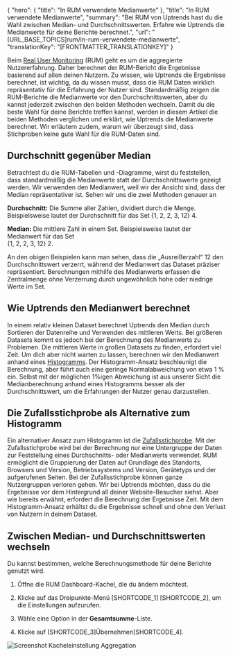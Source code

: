 {
  "hero": {
    "title": "In RUM verwendete Medianwerte"
  },
  "title": "In RUM verwendete Medianwerte",
  "summary": "Bei RUM von Uptrends hast du die Wahl zwischen Median- und Durchschnittswerten. Erfahre wie Uptrends die Medianwerte für deine Berichte berechnet.",
  "url": "[URL_BASE_TOPICS]rum/in-rum-verwendete-medianwerte",
  "translationKey": "[FRONTMATTER_TRANSLATIONKEY]"
}

Beim [Real User Monitoring]([LINK_URL_1]) (RUM) geht es um die aggregierte Nutzererfahrung. Daher berechnet der RUM-Bericht die Ergebnisse basierend auf allen deinen Nutzern. Zu wissen, wie Uptrends die Ergebnisse berechnet, ist wichtig, da du wissen musst, dass die RUM Daten wirklich repräsentativ für die Erfahrung der Nutzer sind. Standardmäßig zeigen die RUM-Berichte die Medianwerte vor den Durchschnittswerten, aber du kannst jederzeit zwischen den beiden Methoden wechseln. Damit du die beste Wahl für deine Berichte treffen kannst, werden in diesem Artikel die beiden Methoden verglichen und erklärt, wie Uptrends die Medianwerte berechnet. Wir erläutern zudem, warum wir überzeugt sind, dass Stichproben keine gute Wahl für die RUM-Daten sind.

## Durchschnitt gegenüber Median

Betrachtest du die RUM-Tabellen und -Diagramme, wirst du feststellen, dass standardmäßig die Medianwerte statt der Durchschnittswerte gezeigt werden. Wir verwenden den Medianwert, weil wir der Ansicht sind, dass der Median repräsentativer ist. Sehen wir uns die zwei Methoden genauer an

**Durchschnitt:** Die Summe aller Zahlen, dividiert durch die Menge. Beispielsweise lautet der Durchschnitt für das Set {1, 2, 2, 3, 12} 4.

**Median:** Die mittlere Zahl in einem Set. Beispielsweise lautet der Medianwert für das Set  
{1, 2, 2, 3, 12} 2.

An den obigen Beispielen kann man sehen, dass die „Ausreißerzahl“ 12 den Durchschnittswert verzerrt, während der Medianwert das Dataset präziser repräsentiert. Berechnungen mithilfe des Medianwerts erfassen die Zentralmenge ohne Verzerrung durch ungewöhnlich hohe oder niedrige Werte im Set. 

## Wie Uptrends den Medianwert berechnet

In einem relativ kleinen Dataset berechnet Uptrends den Median durch Sortieren der Datenreihe und Verwenden des mittleren Werts. Bei größeren Datasets kommt es jedoch bei der Berechnung des Medianwerts zu Problemen. Die mittleren Werte in großen Datasets zu finden, erfordert viel Zeit. Um dich aber nicht warten zu lassen, berechnen wir den Medianwert anhand eines [Histogramms]([LINK_URL_2]). Der Histogramm-Ansatz beschleunigt die Berechnung, aber führt auch eine geringe Normalabweichung von etwa 1 % ein. Selbst mit der möglichen 1%igen Abweichung ist aus unserer Sicht die Medianberechnung anhand eines Histogramms besser als der Durchschnittswert, um die Erfahrungen der Nutzer genau darzustellen.

## Die Zufallsstichprobe als Alternative zum Histogramm 

Ein alternativer Ansatz zum Histogramm ist die [Zufallsstichprobe]([LINK_URL_3]). Mit der Zufallsstichprobe wird bei der Berechnung nur eine Untergruppe der Daten zur Feststellung eines Durchschnitts- oder Medianwerts verwendet. RUM ermöglicht die Gruppierung der Daten auf Grundlage des Standorts, Browsers und Version, Betriebssystems und Version, Gerätetyps und der aufgerufenen Seiten. Bei der Zufallsstichprobe können ganze Nutzergruppen verloren gehen. Wir bei Uptrends möchten, dass du die Ergebnisse vor dem Hintergrund all deiner Website-Besucher siehst. Aber wie bereits erwähnt, erfordert die Berechnung der Ergebnisse Zeit. Mit dem Histogramm-Ansatz erhältst du die Ergebnisse schnell und ohne den Verlust von Nutzern in deinem Dataset.

## Zwischen Median- und Durchschnittswerten wechseln

Du kannst bestimmen, welche Berechnungsmethode für deine Berichte genutzt wird.

1.  Öffne die RUM Dashboard-Kachel, die du ändern möchtest.

2.  Klicke auf das Dreipunkte-Menü [SHORTCODE_1] [SHORTCODE_2], um die Einstellungen aufzurufen.

3.  Wähle eine Option in der **Gesamtsumme**-Liste.

4.  Klicke auf [SHORTCODE_3]Übernehmen[SHORTCODE_4].

![Screenshot Kacheleinstellung Aggregation]([LINK_URL_4])
